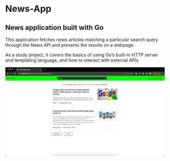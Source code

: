 # News-App
## News application built with Go

This application fetches news articles matching a particular search query through the News API and presents the results on a webpage.

As a study project, it covers the basics of using Go’s built-in HTTP server and templating language, and how to interact with external APIs




<img align="center" src="./img/index.png" alt="An example of the interace" />


